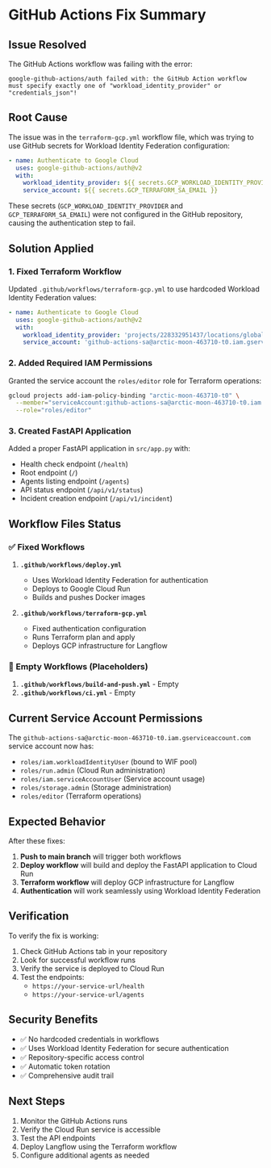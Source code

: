 # GitHub Actions Fix Summary

## Issue Resolved

The GitHub Actions workflow was failing with the error:
```
google-github-actions/auth failed with: the GitHub Action workflow must specify exactly one of "workload_identity_provider" or "credentials_json"!
```

## Root Cause

The issue was in the `terraform-gcp.yml` workflow file, which was trying to use GitHub secrets for Workload Identity Federation configuration:

```yaml
- name: Authenticate to Google Cloud
  uses: google-github-actions/auth@v2
  with:
    workload_identity_provider: ${{ secrets.GCP_WORKLOAD_IDENTITY_PROVIDER }}
    service_account: ${{ secrets.GCP_TERRAFORM_SA_EMAIL }}
```

These secrets (`GCP_WORKLOAD_IDENTITY_PROVIDER` and `GCP_TERRAFORM_SA_EMAIL`) were not configured in the GitHub repository, causing the authentication step to fail.

## Solution Applied

### 1. Fixed Terraform Workflow
Updated `.github/workflows/terraform-gcp.yml` to use hardcoded Workload Identity Federation values:

```yaml
- name: Authenticate to Google Cloud
  uses: google-github-actions/auth@v2
  with:
    workload_identity_provider: 'projects/228332951437/locations/global/workloadIdentityPools/github-pool/providers/github-provider'
    service_account: 'github-actions-sa@arctic-moon-463710-t0.iam.gserviceaccount.com'
```

### 2. Added Required IAM Permissions
Granted the service account the `roles/editor` role for Terraform operations:

```bash
gcloud projects add-iam-policy-binding "arctic-moon-463710-t0" \
  --member="serviceAccount:github-actions-sa@arctic-moon-463710-t0.iam.gserviceaccount.com" \
  --role="roles/editor"
```

### 3. Created FastAPI Application
Added a proper FastAPI application in `src/app.py` with:
- Health check endpoint (`/health`)
- Root endpoint (`/`)
- Agents listing endpoint (`/agents`)
- API status endpoint (`/api/v1/status`)
- Incident creation endpoint (`/api/v1/incident`)

## Workflow Files Status

### ✅ Fixed Workflows

1. **`.github/workflows/deploy.yml`**
   - Uses Workload Identity Federation for authentication
   - Deploys to Google Cloud Run
   - Builds and pushes Docker images

2. **`.github/workflows/terraform-gcp.yml`**
   - Fixed authentication configuration
   - Runs Terraform plan and apply
   - Deploys GCP infrastructure for Langflow

### 📁 Empty Workflows (Placeholders)

1. **`.github/workflows/build-and-push.yml`** - Empty
2. **`.github/workflows/ci.yml`** - Empty

## Current Service Account Permissions

The `github-actions-sa@arctic-moon-463710-t0.iam.gserviceaccount.com` service account now has:

- `roles/iam.workloadIdentityUser` (bound to WIF pool)
- `roles/run.admin` (Cloud Run administration)
- `roles/iam.serviceAccountUser` (Service account usage)
- `roles/storage.admin` (Storage administration)
- `roles/editor` (Terraform operations)

## Expected Behavior

After these fixes:

1. **Push to main branch** will trigger both workflows
2. **Deploy workflow** will build and deploy the FastAPI application to Cloud Run
3. **Terraform workflow** will deploy GCP infrastructure for Langflow
4. **Authentication** will work seamlessly using Workload Identity Federation

## Verification

To verify the fix is working:

1. Check GitHub Actions tab in your repository
2. Look for successful workflow runs
3. Verify the service is deployed to Cloud Run
4. Test the endpoints:
   - `https://your-service-url/health`
   - `https://your-service-url/agents`

## Security Benefits

- ✅ No hardcoded credentials in workflows
- ✅ Uses Workload Identity Federation for secure authentication
- ✅ Repository-specific access control
- ✅ Automatic token rotation
- ✅ Comprehensive audit trail

## Next Steps

1. Monitor the GitHub Actions runs
2. Verify the Cloud Run service is accessible
3. Test the API endpoints
4. Deploy Langflow using the Terraform workflow
5. Configure additional agents as needed 